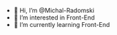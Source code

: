 - 👋 Hi, I’m @Michal-Radomski
- 👀 I’m interested in Front-End
- 🌱 I’m currently learning Front-End


<!---
Michal-Radomski/Michal-Radomski is a ✨ special ✨ repository because its `README.md` (this file) appears on your GitHub profile.
You can click the Preview link to take a look at your changes.
--->
